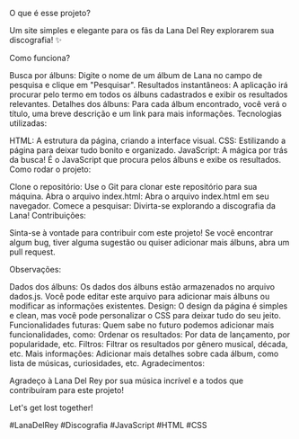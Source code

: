 O que é esse projeto?

Um site simples e elegante para os fãs da Lana Del Rey explorarem sua discografia! ✨

Como funciona?

Busca por álbuns: Digite o nome de um álbum de Lana no campo de pesquisa e clique em "Pesquisar".
Resultados instantâneos: A aplicação irá procurar pelo termo em todos os álbuns cadastrados e exibir os resultados relevantes.
Detalhes dos álbuns: Para cada álbum encontrado, você verá o título, uma breve descrição e um link para mais informações.
Tecnologias utilizadas:

HTML: A estrutura da página, criando a interface visual.
CSS: Estilizando a página para deixar tudo bonito e organizado.
JavaScript: A mágica por trás da busca! É o JavaScript que procura pelos álbuns e exibe os resultados.
Como rodar o projeto:

Clone o repositório: Use o Git para clonar este repositório para sua máquina.
Abra o arquivo index.html: Abra o arquivo index.html em seu navegador.
Comece a pesquisar: Divirta-se explorando a discografia da Lana!
Contribuições:

Sinta-se à vontade para contribuir com este projeto! Se você encontrar algum bug, tiver alguma sugestão ou quiser adicionar mais álbuns, abra um pull request.

Observações:

Dados dos álbuns: Os dados dos álbuns estão armazenados no arquivo dados.js. Você pode editar este arquivo para adicionar mais álbuns ou modificar as informações existentes.
Design: O design da página é simples e clean, mas você pode personalizar o CSS para deixar tudo do seu jeito.
Funcionalidades futuras: Quem sabe no futuro podemos adicionar mais funcionalidades, como:
Ordenar os resultados: Por data de lançamento, por popularidade, etc.
Filtros: Filtrar os resultados por gênero musical, década, etc.
Mais informações: Adicionar mais detalhes sobre cada álbum, como lista de músicas, curiosidades, etc.
Agradecimentos:

Agradeço à Lana Del Rey por sua música incrível e a todos que contribuíram para este projeto!

Let's get lost together!

#LanaDelRey #Discografia #JavaScript #HTML #CSS
